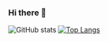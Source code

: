 ### Hi there 👋

<!--
**tireland1985/tireland1985** is a ✨ _special_ ✨ repository because its `README.md` (this file) appears on your GitHub profile.

Here are some ideas to get you started:

- 🔭 I’m currently working on ...
- 🌱 I’m currently learning ...
- 👯 I’m looking to collaborate on ...
- 🤔 I’m looking for help with ...
- 💬 Ask me about ...
- 📫 How to reach me: ...
- 😄 Pronouns: ...
- ⚡ Fun fact: ...
-->
![GitHub stats](https://github-readme-stats.vercel.app/api?username=tireland1985&count_private=true&theme=dark)
[![Top Langs](https://github-readme-stats.vercel.app/api/top-langs/?username=tireland1985&layout=compact&theme=dark)](https://github.com/anuraghazra/github-readme-stats)
